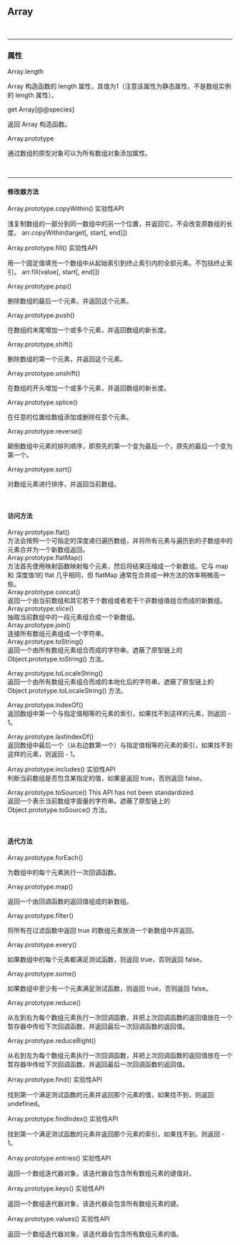 [备注]:
  https://developer.mozilla.org/zh-CN/docs/Web/JavaScript/Reference/Global_Objects/Array

## Array

<br /> 

---

### 属性

Array.length

Array 构造函数的 length 属性，其值为1（注意该属性为静态属性，不是数组实例的 length 属性）。



get Array[@@species]

返回 Array 构造函数。


Array.prototype

通过数组的原型对象可以为所有数组对象添加属性。


<br />

---


#### 修改器方法

Array.prototype.copyWithin()  实验性API

浅复制数组的一部分到同一数组中的另一个位置，并返回它，不会改变原数组的长度。  arr.copyWithin(target[, start[, end]])

Array.prototype.fill()  实验性API

用一个固定值填充一个数组中从起始索引到终止索引内的全部元素。不包括终止索引。  arr.fill(value[, start[, end]])

Array.prototype.pop()

删除数组的最后一个元素，并返回这个元素。

Array.prototype.push()

在数组的末尾增加一个或多个元素，并返回数组的新长度。

Array.prototype.shift()

删除数组的第一个元素，并返回这个元素。

Array.prototype.unshift()

在数组的开头增加一个或多个元素，并返回数组的新长度。

Array.prototype.splice()

在任意的位置给数组添加或删除任意个元素。

Array.prototype.reverse()

颠倒数组中元素的排列顺序，即原先的第一个变为最后一个，原先的最后一个变为第一个。

Array.prototype.sort()

对数组元素进行排序，并返回当前数组。

<br />

#### 访问方法

Array.prototype.flat()  
方法会按照一个可指定的深度递归遍历数组，并将所有元素与遍历到的子数组中的元素合并为一个新数组返回。  
Array.prototype.flatMap()  
方法首先使用映射函数映射每个元素，然后将结果压缩成一个新数组。它与 map 和 深度值1的 flat 几乎相同，但 flatMap 通常在合并成一种方法的效率稍微高一些。  
Array.prototype.concat()  
返回一个由当前数组和其它若干个数组或者若干个非数组值组合而成的新数组。  
Array.prototype.slice()  
抽取当前数组中的一段元素组合成一个新数组。  
Array.prototype.join()  
连接所有数组元素组成一个字符串。  
Array.prototype.toString()  
返回一个由所有数组元素组合而成的字符串。遮蔽了原型链上的 Object.prototype.toString() 方法。

Array.prototype.toLocaleString()  
返回一个由所有数组元素组合而成的本地化后的字符串。遮蔽了原型链上的 Object.prototype.toLocaleString() 方法。

Array.prototype.indexOf()  
返回数组中第一个与指定值相等的元素的索引，如果找不到这样的元素，则返回 - 1。

Array.prototype.lastIndexOf()  
返回数组中最后一个（从右边数第一个）与指定值相等的元素的索引，如果找不到这样的元素，则返回 - 1。

Array.prototype.includes()  实验性API  
判断当前数组是否包含某指定的值，如果是返回 true，否则返回 false。

Array.prototype.toSource()  This API has not been standardized.  
返回一个表示当前数组字面量的字符串。遮蔽了原型链上的 Object.prototype.toSource() 方法。


<br />

#### 迭代方法

Array.prototype.forEach()

为数组中的每个元素执行一次回调函数。

Array.prototype.map()

返回一个由回调函数的返回值组成的新数组。

Array.prototype.filter()


将所有在过滤函数中返回 true 的数组元素放进一个新数组中并返回。

Array.prototype.every()

如果数组中的每个元素都满足测试函数，则返回 true，否则返回 false。

Array.prototype.some()

如果数组中至少有一个元素满足测试函数，则返回 true，否则返回 false。

Array.prototype.reduce()

从左到右为每个数组元素执行一次回调函数，并把上次回调函数的返回值放在一个暂存器中传给下次回调函数，并返回最后一次回调函数的返回值。

Array.prototype.reduceRight()

从右到左为每个数组元素执行一次回调函数，并把上次回调函数的返回值放在一个暂存器中传给下次回调函数，并返回最后一次回调函数的返回值。

Array.prototype.find()  实验性API

找到第一个满足测试函数的元素并返回那个元素的值，如果找不到，则返回 undefined。

Array.prototype.findIndex()  实验性API

找到第一个满足测试函数的元素并返回那个元素的索引，如果找不到，则返回 - 1。

Array.prototype.entries()  实验性API

返回一个数组迭代器对象，该迭代器会包含所有数组元素的键值对。

Array.prototype.keys()  实验性API

返回一个数组迭代器对象，该迭代器会包含所有数组元素的键。

Array.prototype.values()  实验性API

返回一个数组迭代器对象，该迭代器会包含所有数组元素的值。
